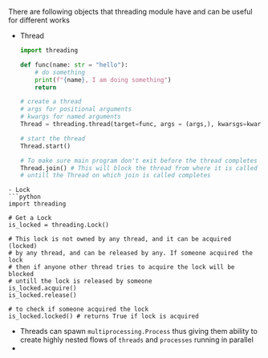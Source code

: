 There are following objects that threading module have and can be useful for different works
- Thread
	```python
	import threading
	
	def func(name: str = "hello"):
		# do something
		print(f"{name}, I am doing something")
		return
	
	# create a thread
	# args for positional arguments
	# kwargs for named arguments
	Thread = threading.thread(target=func, args = (args,), kwarsgs=kwargs)
	
	# start the thread
	Thread.start()
	
	# To make sure main program don't exit before the thread completes
	Thread.join() # This will block the thread from where it is called 
	# untill the Thread on which join is called completes
	
```
- Lock
```python
import threading

# Get a Lock
is_locked = threading.Lock()

# This lock is not owned by any thread, and it can be acquired (locked)
# by any thread, and can be released by any. If someone acquired the lock
# then if anyone other thread tries to acquire the lock will be blocked
# untill the lock is released by someone
is_locked.acquire()
is_locked.release()

# to check if someone acquired the lock
is_locked.locked() # returns True if lock is acquired
```

- Threads can spawn `multiprocessing.Process` thus giving them ability to create highly nested flows of `threads` and `processes` running in parallel
- 
